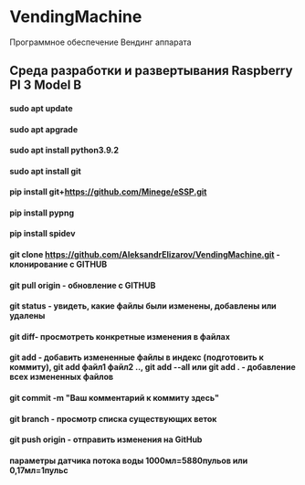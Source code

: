 # VendingMachine
Программное обеспечение Вендинг аппарата

## Среда разработки и развертывания Raspberry PI 3 Model B

#### sudo apt update
#### sudo apt apgrade
#### sudo apt install python3.9.2

#### sudo apt install git

#### pip install git+https://github.com/Minege/eSSP.git
#### pip install pypng
#### pip install spidev


#### git clone https://github.com/AleksandrElizarov/VendingMachine.git - клонирование с GITHUB
#### git pull origin  - обновление с GITHUB
#### git status - увидеть, какие файлы были изменены, добавлены или удалены
#### git diff- просмотреть конкретные изменения в файлах
#### git add - добавить измененные файлы в индекс (подготовить к коммиту), git add файл1 файл2 .., git add --all или git add . - добавление всех измененных файлов
#### git commit -m "Ваш комментарий к коммиту здесь"
#### git branch - просмотр списка существующих веток
#### git push origin - отправить изменения на GitHub

#### параметры датчика потока воды 1000мл=5880пульов или 0,17мл=1пульс

